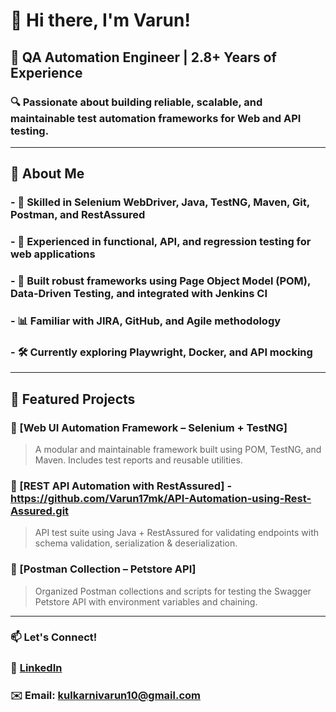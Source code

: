 # 👋 Hi there, I'm Varun!

## 🎯 QA Automation Engineer | 2.8+ Years of Experience  
### 🔍 Passionate about building reliable, scalable, and maintainable test automation frameworks for Web and API testing.

---

## 💼 About Me
### - 🔧 Skilled in **Selenium WebDriver**, **Java**, **TestNG**, **Maven**, **Git**, **Postman**, and **RestAssured**
### - 🧪 Experienced in **functional**, **API**, and **regression testing** for web applications
### - 🚀 Built robust frameworks using **Page Object Model (POM)**, **Data-Driven Testing**, and integrated with **Jenkins CI**
### - 📊 Familiar with **JIRA**, **GitHub**, and Agile methodology
### - 🛠️ Currently exploring **Playwright**, **Docker**, and **API mocking**

---

## 📂 Featured Projects

### 🔹 [Web UI Automation Framework – Selenium + TestNG]
> A modular and maintainable framework built using POM, TestNG, and Maven. Includes test reports and reusable utilities.

### 🔹 [REST API Automation with RestAssured] - https://github.com/Varun17mk/API-Automation-using-Rest-Assured.git
> API test suite using Java + RestAssured for validating endpoints with schema validation, serialization & deserialization.

### 🔹 [Postman Collection – Petstore API]
> Organized Postman collections and scripts for testing the Swagger Petstore API with environment variables and chaining.

---

### 📫 Let's Connect!
### 💼 [LinkedIn](https://www.linkedin.com/in/varunmk17/)
### ✉️ Email: kulkarnivarun10@gmail.com

